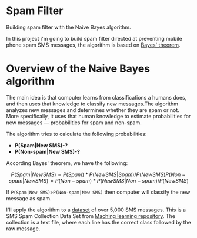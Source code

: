 # Spam Filter
Building spam filter with the Naive Bayes algorithm.

In this project i'm going to build spam filter directed at preventing mobile phone spam SMS messages, the algorithm is based on [Bayes' theorem](https://en.wikipedia.org/wiki/Bayes%27_theorem).

# Overview of the Naive Bayes algorithm
The main idea is that computer learns from classifications a humans does, and then uses that knowledge to classify new messages.The algorithm analyzes new messages and determines whether they are spam or not. More specifically, it uses that human knowledge to estimate probabilities for new messages — probabilities for spam and non-spam.

The algorithm tries to calculate the following probabilities:
- __P(Spam|New SMS)-?__
- __P(Non-spam|New SMS)-?__

According Bayes' theorem, we have the following:
```math
P(Spam|New SMS)= P(Spam)*P(New SMS|Spam)/P(New SMS)
P(Non-spam|New SMS)= P(Non-spam)*P(New SMS|Non-spam)/P(New SMS)
```
If `P(Spam|New SMS)>P(Non-spam|New SMS)` then computer will classify the new message as spam.

I'll apply the algorithm to a [dataset](https://archive.ics.uci.edu/ml/datasets/sms+spam+collection) of over 5,000 SMS messages. This is a SMS Spam Collection Data Set from [Maching learning repository](https://archive.ics.uci.edu/ml/index.php). The collection is a text file, where each line has the correct class followed by the raw message.
